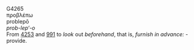 <body>
  <p>G4265<br>  προβλέπω  <br> problepō  <br><i>prob-lep‘-o </i><br>From <a href="g4253.htm">4253</a> and <a href="g0991.htm">991</a>  to <i>look</i> out <i>beforehand</i>, that is, <i>furnish</i> <i>in</i> <i>advance:</i> - provide.<br></p>
 </body>